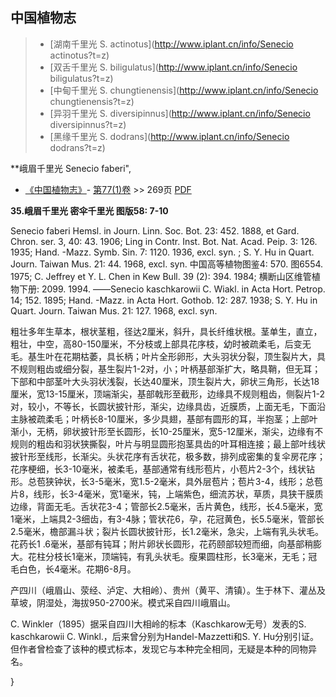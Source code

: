 

## 中国植物志

> * [湖南千里光  S.  actinotus](http://www.iplant.cn/info/Senecio actinotus?t=z)
> * [双舌千里光  S.  biligulatus](http://www.iplant.cn/info/Senecio biligulatus?t=z)
> * [中甸千里光  S.  chungtienensis](http://www.iplant.cn/info/Senecio chungtienensis?t=z)
> * [异羽千里光  S.  diversipinnus](http://www.iplant.cn/info/Senecio diversipinnus?t=z)
> * [黑缘千里光  S.  dodrans](http://www.iplant.cn/info/Senecio dodrans?t=z)

**峨眉千里光 Senecio faberi",

* [《中国植物志》](http://www.iplant.cn/frps)- [第77(1)卷](http://www.iplant.cn/frps/vol/77(1)) >> 269页 [PDF](http://www.iplant.cn/frps/pdf/77(1)/269.PDF)

**35.峨眉千里光 密伞千里光 图版58: 7-10**

Senecio faberi Hemsl. in Journ. Linn. Soc. Bot. 23: 452. 1888, et Gard. Chron. ser. 3, 40: 43. 1906; Ling in Contr. Inst. Bot. Nat. Acad. Peip. 3: 126. 1935; Hand. -Mazz. Symb. Sin. 7: 1120. 1936, excl. syn. ; S. Y. Hu in Quart. Journ. Taiwan Mus. 21: 44. 1968, excl. syn. 中国高等植物图鉴4: 570. 图6554. 1975; C. Jeffrey et Y. L. Chen in Kew Bull. 39 (2): 394. 1984; 横断山区维管植物下册: 2099. 1994. ——Senecio kaschkarowii C. Wiakl. in Acta Hort. Petrop. 14; 152. 1895; Hand. -Mazz. in Acta Hort. Gothob. 12: 287. 1938; S. Y. Hu in Quart. Journ. Taiwan Mus. 21: 127. 1968, excl. syn.

粗壮多年生草本，根状茎粗，径达2厘米，斜升，具长纤维状根。茎单生，直立，粗壮，中空，高80-150厘米，不分枝或上部具花序枝，幼时被疏柔毛，后变无毛。基生叶在花期枯萎，具长柄；叶片全形卵形，大头羽状分裂，顶生裂片大，具不规则粗齿或细分裂，基生裂片1-2对，小；叶柄基部渐扩大，略具鞘，但无耳；下部和中部茎叶大头羽状浅裂，长达40厘米，顶生裂片大，卵状三角形，长达18厘米，宽13-15厘米，顶端渐尖，基部戟形至截形，边缘具不规则粗齿，侧裂片1-2对，较小，不等长，长圆状披针形，渐尖，边缘具齿，近膜质，上面无毛，下面沿主脉被疏柔毛；叶柄长8-10厘米，多少具翅，基部有圆形的耳，半抱茎；上部叶渐小，无柄，卵状披针形至长圆形，长10-25厘米，宽5-12厘米，渐尖，边缘有不规则的粗齿和羽状狭撕裂，叶片与明显圆形抱茎具齿的叶耳相连接；最上部叶线状披针形至线形，长渐尖。头状花序有舌状花，极多数，排列成密集的复伞房花序；花序梗细，长3-10毫米，被柔毛，基部通常有线形苞片，小苞片2-3个，线状钻形。总苞狭钟状，长3-5毫米，宽1.5-2毫米，具外层苞片；苞片3-4，线形；总苞片8，线形，长3-4毫米，宽1毫米，钝，上端紫色，细流苏状，草质，具狭干膜质边缘，背面无毛。舌状花3-4；管部长2.5毫米，舌片黄色，线形，长4.5毫米，宽1毫米，上端具2-3细齿，有3-4脉；管状花6，孕，花冠黄色，长5.5毫米，管部长2.5毫米，檐部漏斗状；裂片长圆状披针形，长1.2毫米，急尖，上端有乳头状毛。花药长1 .6毫米，基部有钝耳；附片卵状长圆形，花药颐部较短而细，向基部稍膨大。花柱分枝长1毫米，顶端钝，有乳头状毛。瘦果圆柱形，长3毫米，无毛；冠毛白色，长4毫米。花期6-8月。

产四川（峨眉山、荥经、泸定、大相岭）、贵州（黄平、清镇）。生于林下、灌丛及草坡，阴湿处，海拔950-2700米。模式采自四川峨眉山。

C. Winkler（1895）据采自四川大相岭的标本（Kaschkarow无号）发表的S. kaschkarowii C. Winkl.，后来曾分别为Handel-Mazzetti和S. Y. Hu分别引证。但作者曾检查了该种的模式标本，发现它与本种完全相同，无疑是本种的同物异名。

}
